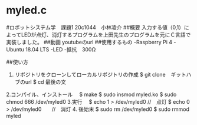 # myled.c
#ロボットシステム学　課題1
20c1044　小林凌介
##概要
入力する値（0,1）によってLEDが点灯、消灯するプログラムを上田先生のプログラムを元にＣ言語で実装しました。
##動画
youtubeのurl
##使用するもの
  -Raspberry Pi 4
  -Ubuntu 18.04 LTS
  -LED
  -抵抗　300Ω

##使い方
1. リポジトリをクローンしてローカルリポジトリの作成
   $ git clone　ギットハブのurl
   $ cd 最後の文
   
2.コンパイル、インストール
　$ make
  $ sudo insmod myled.ko
  $ sudo chmod 666 /dev/myled0 
3.実行
　$ echo 1 > /dev/myled0    //　点灯
  $ echo 0 > /dev/myled0　　//　消灯
4. 後始末
  $ sudo rm /dev/myled0
  $ sudo rmmod myled  
